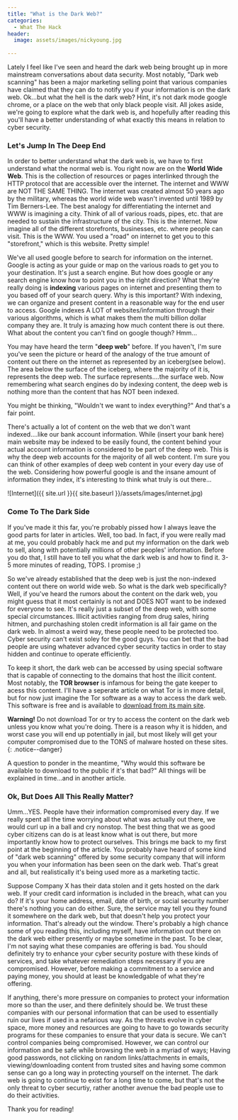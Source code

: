 ```yaml
---
title: "What is the Dark Web?"
categories:
  - What The Hack
header:
  image: assets/images/nickyoung.jpg
  
---
```


Lately I feel like I've seen and heard the dark web being brought up in more mainstream conversations about data security. Most notably, "Dark web scanning" has been a major marketing selling point that various companies have claimed that they can do to notify you if your information is on the dark web. Ok...but what the hell is the dark web? Hint, it's not dark mode google chrome, or a place on the web that only black people visit. All jokes aside, we're going to explore what the dark web is, and hopefully after reading this you'll have a better understanding of what exactly this means in relation to cyber security.

### Let's Jump In The Deep End

In order to better understand what the dark web is, we have to first understand what the normal web is. You right now are on the **World Wide Web**. This is the collection of resources or pages interlinked through the HTTP protocol that are accessible over the internet. The internet and WWW are NOT THE SAME THING. The internet was created almost 50 years ago by the military, whereas the world wide web wasn't invented until 1989 by Tim Berners-Lee. The best analogy for differentiating the internet and WWW is imagining a city. Think of all of various roads, pipes, etc. that are needed to sustain the infrastructure of the city. This is the internet. Now imagine all of the different storefronts, businesses, etc. where people can visit. This is the WWW. You used a "road" on internet to get you to this "storefront," which is this website. Pretty simple! 

We've all used google before to search for information on the internet. Google is acting as your guide or map on the various roads to get you to your destination. It's just a search engine. But how does google or any search engine know how to point you in the right direction? What they're really doing is **indexing** various pages on internet and presenting them to you based off of your search query. Why is this important? With indexing, we can organize and present content in a reasonable way for the end user to access. Google indexes A LOT of websites/information through their various algorithms, which is what makes them the multi billion dollar company they are. It truly is amazing how much content there is out there. What about the content you can't find on google though? Hmm...  

You may have heard the term "**deep web**" before. If you haven't, I'm sure you've seen the picture or heard of the analogy of the true amount of content out there on the internet as represented by an iceberg(see below). The area below the surface of the iceberg, where the majority of it is, represents the deep web. The surface represents....the surface web. Now remembering what search engines do by indexing content, the deep web is nothing more than the content that has NOT been indexed. 

You might be thinking, "Wouldn't we want to index everything?" And that's a fair point.

There's actually a lot of content on the web that we don't want indexed....like our bank account information. While (insert your bank here) main website may be indexed to be easily found, the content behind your actual account information is considered to be part of the deep web. This is why the deep web accounts for the majority of all web content. I'm sure you can think of other examples of deep web content in your every day use of the web. Considering how powerful google is and the insane amount of information they index, it's interesting to think what truly is out there...

![Internet]({{ site.url }}{{ site.baseurl }}/assets/images/internet.jpg)

### Come To The Dark Side

If you've made it this far, you're probably pissed how I always leave the good parts for later in articles. Well, too bad. In fact, if you were really mad at me, you could probably hack me and put my information on the dark web to sell, along with potentially millions of other peoples' information. Before you do that, I still have to tell you what the dark web is and how to find it. 3-5 more minutes of reading, TOPS. I promise ;) 

So we've already established that the deep web is just the non-indexed content out there on world wide web. So what is the dark web specifically? Well, if you've heard the rumors about the content on the dark web, you might guess that it most certainly is not and DOES NOT want to be indexed for everyone to see. It's really just a subset of the deep web, with some special circumstances. Illicit activities ranging from drug sales, hiring hitmen, and purchashing stolen credit information is all fair game on the dark web. In almost a weird way, these people need to be protected too. Cyber security can't exist soley for the good guys. You can bet that the bad people are using whatever advanced cyber security tactics in order to stay hidden and continue to operate efficiently. 

To keep it short, the dark web can be accessed by using special software that is capable of connecting to the domains that host the illicit content. Most notably, the **TOR browser** is infamous for being the gate keeper to acess this content. I'll have a seperate article on what Tor is in more detail, but for now just imagine the Tor software as a way to access the dark web. This software is free and is available to [download from its main site](https://www.torproject.org/). 

**Warning!** Do not download Tor or try to access the content on the dark web unless you know what you're doing. There is a reason why it is hidden, and worst case you will end up potentially in jail, but most likely will get your computer compromised due to the TONS of malware hosted on these sites.  
{: .notice--danger}

A question to ponder in the meantime, "Why would this software be available to download to the public if it's that bad?" All things will be explained in time...and in another article. 

### Ok, But Does All This Really Matter?

Umm...YES. People have their information compromised every day. If we really spent all the time worrying about what was actually out there, we would curl up in a ball and cry nonstop. The best thing that we as good cyber citizens can do is at least know what is out there, but more importantly know how to protect ourselves. This brings me back to my first point at the beginning of the article. You probably have heard of some kind of "dark web scanning" offered by some security company that will inform you when your information has been seen on the dark web. That's great and all, but realistically it's being used more as a marketing tactic. 

Suppose Company X has their data stolen and it gets hosted on the dark web. If your credit card information is included in the breach, what can you do? If it's your home address, email, date of birth, or social security number there's nothing you can do either. Sure, the service may tell you they found it somewhere on the dark web, but that doesn't help you protect your information. That's already out the window. There's probably a high chance some of you reading this, including myself, have information out there on the dark web either presently or maybe sometime in the past. To be clear, I'm not saying what these companies are offering is bad. You should definitely try to enhance your cyber security posture with these kinds of services, and take whatever remediation steps necessary if you are compromised. However, before making a commitment to a service and paying money, you should at least be knowledgable of what they're offering. 

If anything, there's more pressure on companies to protect your information more so than the user, and there definitely should be. We trust these companies with our personal information that can be used to essentially ruin our lives if used in a nefarious way. As the threats evolve in cyber space, more money and resources are going to have to go towards security programs for these companies to ensure that your data is secure. We can't control companies being compromised. However, we can control our information and be safe while browsing the web in a myriad of ways; Having good passwords, not clicking on random links/attachments in emails, viewing/downloading content from trusted sites and having some common sense can go a long way in protecting yourself on the internet. The dark web is going to continue to exist for a long time to come, but that's not the only threat to cyber securtiy, rather another avenue the bad people use to do their activities. 

Thank you for reading! 

